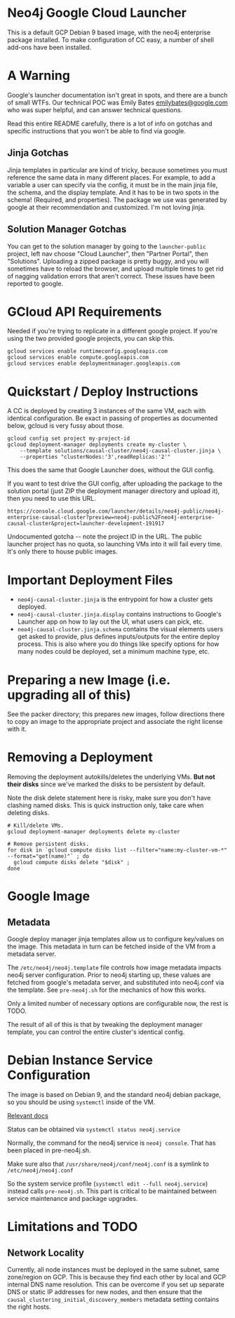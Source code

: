 # Neo4j Google Cloud Launcher

This is a default GCP Debian 9 based image, with the neo4j enterprise
package installed.  To make configuration of CC easy, a number of shell
add-ons have been installed.

# A Warning

Google's launcher documentation isn't great in spots, and there are a bunch of small
WTFs.  Our technical POC was Emily Bates <emilybates@google.com> who was super helpful,
and can answer technical questions.

Read this entire README carefully, there is a lot of info on gotchas and specific instructions
that you won't be able to find via google.

## Jinja Gotchas

Jinja templates in particular are kind of tricky, because sometimes you must reference 
the same data in many different places.  For example, to add a variable a user can specify
via the config, it must be in the main jinja file, the schema, and the display template.
And it has to be in two spots in the schema!  (Required, and properties).  The package
we use was generated by google at their recommendation and customized.  I'm not loving jinja.

## Solution Manager Gotchas

You can get to the solution manager by going to the `launcher-public` project, left nav
choose "Cloud Launcher", then "Partner Portal", then "Solutions".  Uploading a zipped
package is pretty buggy, and you will sometimes have to reload the browser, and upload 
multiple times to get rid of nagging validation errors that aren't correct.  These issues
have been reported to google.

# GCloud API Requirements

Needed if you're trying to replicate in a different google project. If you're using
the two provided google projects, you can skip this.

```
gcloud services enable runtimeconfig.googleapis.com
gcloud services enable compute.googleapis.com
gcloud services enable deploymentmanager.googleapis.com
```

# Quickstart / Deploy Instructions

A CC is deployed by creating 3 instances of the same VM, each with identical
configuration.  Be exact in passing of properties as documented below, gcloud is
very fussy about those.

```
gcloud config set project my-project-id
gcloud deployment-manager deployments create my-cluster \
    --template solutions/causal-cluster/neo4j-causal-cluster.jinja \
    --properties "clusterNodes:'3',readReplicas:'2'"
```

This does the same that Google Launcher does, without the GUI config.

If you want to test drive the GUI config, after uploading the package to the solution portal
(just ZIP the deployment manager directory and upload it), then you need to use this URL.

```
https://console.cloud.google.com/launcher/details/neo4j-public/neo4j-enterprise-causal-cluster?preview=neo4j-public%2Fneo4j-enterprise-causal-cluster&project=launcher-development-191917
```

Undocumented gotcha -- note the project ID in the URL.  The public launcher project has no
quota, so launching VMs into it will fail every time.  It's only there to house public images.

# Important Deployment Files

- `neo4j-causal-cluster.jinja` is the entrypoint for how a cluster gets deployed.
- `neo4j-causal-cluster.jinja.display` contains instructions to Google's Launcher app on how to lay out the UI, what users can pick, etc.
- `neo4j-causal-cluster.jinja.schema` contains the visual elements users get asked to provide, plus defines inputs/outputs for the entire deploy process.  This is also where you do things like specify options for how many nodes could be deployed, set a minimum machine type, etc.

# Preparing a new Image (i.e. upgrading all of this)

See the packer directory; this prepares new images, follow directions there to copy
an image to the appropriate project and associate the right license with it.

# Removing a Deployment

Removing the deployment autokills/deletes the underlying VMs.
**But not their disks** since we've marked the disks to be persistent
by default.

Note the disk delete statement here is risky, make sure you don't have
clashing named disks.  This is quick instruction only, take care when
deleting disks.

```
# Kill/delete VMs.
gcloud deployment-manager deployments delete my-cluster

# Remove persistent disks.
for disk in `gcloud compute disks list --filter="name:my-cluster-vm-*" --format="get(name)"` ; do 
  gcloud compute disks delete "$disk" ; 
done
```

# Google Image

## Metadata

Google deploy manager jinja templates allow us to configure key/values on the image.  This metadata in turn can be fetched inside of the VM from a metadata server.

The `/etc/neo4j/neo4j.template` file controls how image metadata impacts neo4j server configuration.  Prior to neo4j starting up, these values are fetched from google's metadata server, and substituted into neo4j.conf via the template.   See `pre-neo4j.sh` for the mechanics of how this works.

Only a limited number of necessary options are configurable now, the rest
is TODO.

The result of all of this is that by tweaking the deployment manager
template, you can control the entire cluster's identical config.

# Debian Instance Service Configuration

The image is based on Debian 9, and the standard neo4j debian package, so you should be using `systemctl` inside of the VM.

[Relevant docs](https://www.digitalocean.com/community/tutorials/how-to-use-systemctl-to-manage-systemd-services-and-units)

Status can be obtained via `systemctl status neo4j.service`

Normally, the command for the neo4j service is `neo4j console`.  That has been placed in pre-neo4j.sh.

Make sure also that `/usr/share/neo4j/conf/neo4j.conf` is a symlink to `/etc/neo4j/neo4j.conf`

So the system service profile (`systemctl edit --full neo4j.service`) instead calls `pre-neo4j.sh`.   This part is critical to be maintained between service maintenance and package upgrades.

# Limitations and TODO

## Network Locality

Currently, all node instances must be deployed in the same subnet, same zone/region on GCP.
This is because they find each other by local and GCP internal DNS name resolution. This can
be overcome if you set up separate DNS or static IP addresses for new nodes, and then ensure
that the `causal_clustering_initial_discovery_members` metadata setting contains the right hosts.
